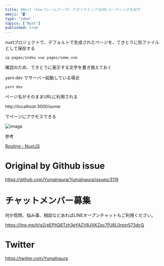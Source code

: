 ```yaml
---
title: #Nuxt (Vueフレームワーク) でダイナミックなURLルーティングを試す
emoji: "🖥"
type: "idea"
topics: ["Nuxt"]
published: true
---
```


nuxtプロジェクトで、デフォルトで生成されたページを、てきとうに別ファイルとして保存する

```
cp pages/index.vue pages/some.vue
```

確認のため、てきとうに表示する文字を書き換えておく

yarn dev でサーバー起動している場合

```
yarn dev
```

ページ名がそのままURLに利用される

http://localhost:3000/some

でページにアクセスできる

![image](https://user-images.githubusercontent.com/13635059/80855008-ff461000-8c77-11ea-989d-609ca577dba9.png)



参考

[Routing - NuxtJS](https://nuxtjs.org/guide/routing/)

# Original by Github issue

https://github.com/YumaInaura/YumaInaura/issues/3119











<!-- Update From Qiita API -->

# チャットメンバー募集


何か質問、悩み事、相談などあればLINEオープンチャットもご利用ください。

https://line.me/ti/g2/eEPltQ6Tzh3pYAZV8JXKZqc7PJ6L0rpm573dcQ





# Twitter


https://twitter.com/YumaInaura


<!-- Update From Qiita API -->


